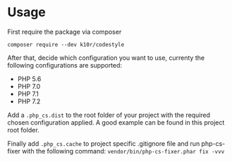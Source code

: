 # Usage

First require the package via composer

`composer require --dev k10r/codestyle`

After that, decide which configuration you want to use, currenty the following configurations are supported:
- PHP 5.6
- PHP 7.0
- PHP 7.1
- PHP 7.2

Add a `.php_cs.dist` to the root folder of your project with the required chosen configuration applied. A good example can be found in this project root folder.

Finally add `.php_cs.cache`  to project specific .gitignore file  and run php-cs-fixer with the following command: `vendor/bin/php-cs-fixer.phar fix -vvv`